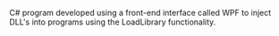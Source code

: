 C# program developed using a front-end interface called WPF to inject DLL's into programs using the LoadLibrary functionality.
